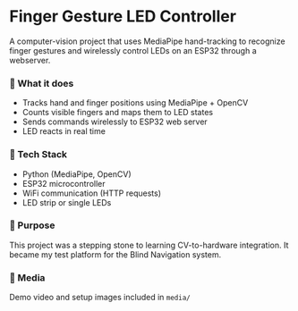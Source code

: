 # Finger Gesture LED Controller

A computer-vision project that uses MediaPipe hand-tracking to recognize finger gestures and wirelessly control LEDs on an ESP32 through a webserver.

### 🔧 What it does
- Tracks hand and finger positions using MediaPipe + OpenCV
- Counts visible fingers and maps them to LED states
- Sends commands wirelessly to ESP32 web server
- LED reacts in real time

### 🧰 Tech Stack
- Python (MediaPipe, OpenCV)
- ESP32 microcontroller
- WiFi communication (HTTP requests)
- LED strip or single LEDs

### 🎯 Purpose
This project was a stepping stone to learning CV-to-hardware integration. It became my test platform for the Blind Navigation system.

### 📎 Media
Demo video and setup images included in `media/`
